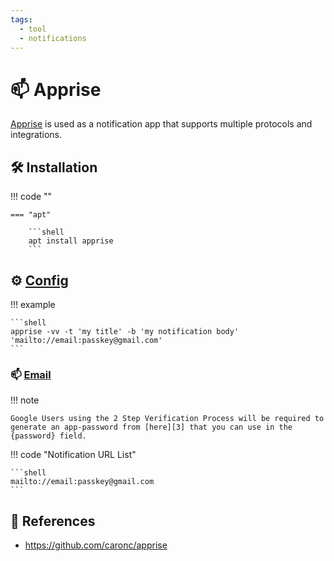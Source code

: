```yaml
---
tags:
  - tool
  - notifications
---
```

# :mailbox: Apprise

[Apprise][1] is used as a notification app that supports multiple protocols and integrations.

## :hammer_and_wrench: Installation

!!! code ""

    === "apt"

        ```shell
        apt install apprise
        ```

## :gear: [Config][2]

!!! example

    ```shell
    apprise -vv -t 'my title' -b 'my notification body' 'mailto://email:passkey@gmail.com'
    ```

### :mailbox: [Email](https://github.com/caronc/apprise/wiki/Notify_email)

!!! note

    Google Users using the 2 Step Verification Process will be required to generate an app-password from [here][3] that you can use in the {password} field.

!!! code "Notification URL List"

    ```shell
    mailto://email:passkey@gmail.com
    ```

## :link: References

- <https://github.com/caronc/apprise>

[1]: <https://github.com/caronc/apprise>
[2]: <https://github.com/caronc/apprise/wiki/config>
[3]: <https://security.google.com/settings/security/apppasswords>

